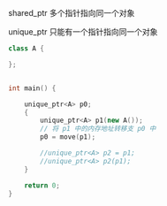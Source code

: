 


shared_ptr
    多个指针指向同一个对象

unique_ptr
    只能有一个指针指向同一个对象


```cpp
class A {

};


int main() {

	unique_ptr<A> p0;
	{
		unique_ptr<A> p1(new A());
		// 将 p1 中的内存地址转移支 p0 中
		p0 = move(p1);

		//unique_ptr<A> p2 = p1;
		//unique_ptr<A> p2(p1);
	}

	return 0;
}
```

